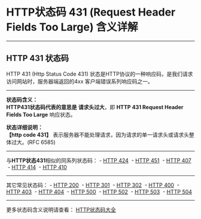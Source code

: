 # HTTP状态码 431 (Request Header Fields Too Large) 含义详解

---

## HTTP 431 状态码

HTTP 431 (Http Status Code 431) 状态是HTTP协议的一种响应码，是我们请求访问网站时，服务器端返回的4xx 客户端错误系列响应码之一。

---

**状态码含义：**  
**HTTP431状态码代表的意思是** **请求头过大**，即 **HTTP 431 Request Header Fields Too Large** 响应状态。

**状态详细说明：**  
**【http code 431】** 表示服务器不能处理请求，因为请求的单一请求头或请求头整体过大。(RFC 6585)

  

---

与**HTTP状态431**相似的同系列状态码： - [HTTP 424](https://seo.juziseo.com/doc/http_code/424 "HTTP 424详细说明")
 - [HTTP 451](https://seo.juziseo.com/doc/http_code/451 "HTTP 451详细说明")
 - [HTTP 407](https://seo.juziseo.com/doc/http_code/407 "HTTP 407详细说明")
 - [HTTP 414](https://seo.juziseo.com/doc/http_code/414 "HTTP 414详细说明")
 - [HTTP 410](https://seo.juziseo.com/doc/http_code/410 "HTTP 410详细说明")

---

其它常见状态码： - [HTTP 200](https://seo.juziseo.com/doc/http_code/200 "HTTP 200详细说明")
 - [HTTP 301](https://seo.juziseo.com/doc/http_code/301 "HTTP 301详细说明")
 - [HTTP 302](https://seo.juziseo.com/doc/http_code/302 "HTTP 302详细说明")
 - [HTTP 400](https://seo.juziseo.com/doc/http_code/400 "HTTP 400详细说明")
 - [HTTP 403](https://seo.juziseo.com/doc/http_code/403 "HTTP 403详细说明")
 - [HTTP 404](https://seo.juziseo.com/doc/http_code/404 "HTTP 404详细说明")
 - [HTTP 500](https://seo.juziseo.com/doc/http_code/500 "HTTP 500详细说明")
 - [HTTP 502](https://seo.juziseo.com/doc/http_code/502 "HTTP 502详细说明")
 - [HTTP 503](https://seo.juziseo.com/doc/http_code/503 "HTTP 503详细说明")
 - [HTTP 504](https://seo.juziseo.com/doc/http_code/504 "HTTP 504详细说明")

---

更多状态码含义说明请查看： [HTTP状态码大全](https://seo.juziseo.com/doc/http_code/)